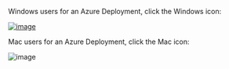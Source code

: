 Windows users for an Azure Deployment, click the Windows icon:

[![image](https://github.com/vitruveo-validators/azure/assets/157662422/d6c0b3e3-eb35-4bd4-a44c-69a5b1dc3e12)](https://github.com/vitruveo-validators/aws/blob/main/Mac)

 Mac users for an Azure Deployment, click the Mac icon:


![image](https://github.com/vitruveo-validators/azure/assets/157662422/4606795a-2489-4eda-9c5b-5ff2592f62b7)
